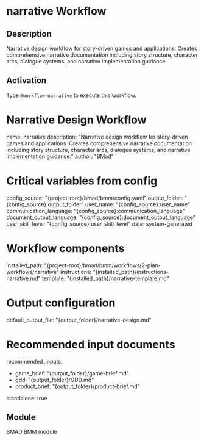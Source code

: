# narrative Workflow

## Description
Narrative design workflow for story-driven games and applications. Creates comprehensive narrative documentation including story structure, character arcs, dialogue systems, and narrative implementation guidance.

## Activation
Type `@workflow-narrative` to execute this workflow.

# Narrative Design Workflow
name: narrative
description: "Narrative design workflow for story-driven games and applications. Creates comprehensive narrative documentation including story structure, character arcs, dialogue systems, and narrative implementation guidance."
author: "BMad"

# Critical variables from config
config_source: "{project-root}/bmad/bmm/config.yaml"
output_folder: "{config_source}:output_folder"
user_name: "{config_source}:user_name"
communication_language: "{config_source}:communication_language"
document_output_language: "{config_source}:document_output_language"
user_skill_level: "{config_source}:user_skill_level"
date: system-generated

# Workflow components
installed_path: "{project-root}/bmad/bmm/workflows/2-plan-workflows/narrative"
instructions: "{installed_path}/instructions-narrative.md"
template: "{installed_path}/narrative-template.md"

# Output configuration
default_output_file: "{output_folder}/narrative-design.md"

# Recommended input documents
recommended_inputs:
  - game_brief: "{output_folder}/game-brief.md"
  - gdd: "{output_folder}/GDD.md"
  - product_brief: "{output_folder}/product-brief.md"

standalone: true


## Module
BMAD BMM module
